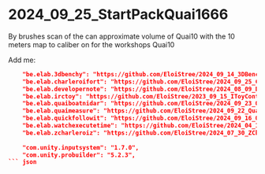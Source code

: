 # 2024_09_25_StartPackQuai1666
By brushes scan of the can approximate volume of Quai10 with the 10 meters map to caliber on for the workshops Quai10


Add me:

``` json
    "be.elab.3dbenchy": "https://github.com/EloiStree/2024_09_14_3DBenchy.git",
    "be.elab.charleroifort": "https://github.com/EloiStree/2024_09_25_Charleroi1666.git",
    "be.elab.developernote": "https://github.com/EloiStree/2024_08_09_DeveloperNote.git",
    "be.elab.irctoy": "https://github.com/EloiStree/2023_09_15_IToyControllerRC.git",
    "be.elab.quaiboatnidar": "https://github.com/EloiStree/2024_09_23_Quai10Boat.git",
    "be.elab.quaimeasure": "https://github.com/EloiStree/2024_09_22_Quai10Mesh.git",
    "be.elab.quickfollowit": "https://github.com/EloiStree/2024_09_16_QuickFollowIt.git",
    "be.elab.watchexecutetime": "https://github.com/EloiStree/2024_04_18_WatchExecuteTime.git",
    "be.elab.zcharleroiz": "https://github.com/EloiStree/2024_07_30_ZCharleroiZ.git",
    
    "com.unity.inputsystem": "1.7.0",
    "com.unity.probuilder": "5.2.3",
``` json